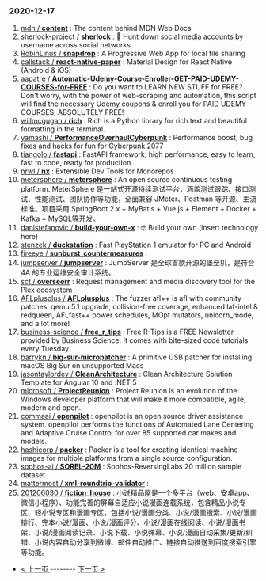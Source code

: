 ### 2020-12-17 
1. [
        mdn /
**content**](https://github.com/mdn/content) : The content behind MDN Web Docs
1. [
        sherlock-project /
**sherlock**](https://github.com/sherlock-project/sherlock) : 🔎 Hunt down social media accounts by username across social networks
1. [
        RobinLinus /
**snapdrop**](https://github.com/RobinLinus/snapdrop) : A Progressive Web App for local file sharing
1. [
        callstack /
**react-native-paper**](https://github.com/callstack/react-native-paper) : Material Design for React Native (Android & iOS)
1. [
        aapatre /
**Automatic-Udemy-Course-Enroller-GET-PAID-UDEMY-COURSES-for-FREE**](https://github.com/aapatre/Automatic-Udemy-Course-Enroller-GET-PAID-UDEMY-COURSES-for-FREE) : Do you want to LEARN NEW STUFF for FREE? Don't worry, with the power of web-scraping and automation, this script will find the necessary Udemy coupons & enroll you for PAID UDEMY COURSES, ABSOLUTELY FREE!
1. [
        willmcgugan /
**rich**](https://github.com/willmcgugan/rich) : Rich is a Python library for rich text and beautiful formatting in the terminal.
1. [
        yamashi /
**PerformanceOverhaulCyberpunk**](https://github.com/yamashi/PerformanceOverhaulCyberpunk) : Performance boost, bug fixes and hacks for fun for Cyberpunk 2077
1. [
        tiangolo /
**fastapi**](https://github.com/tiangolo/fastapi) : FastAPI framework, high performance, easy to learn, fast to code, ready for production
1. [
        nrwl /
**nx**](https://github.com/nrwl/nx) : Extensible Dev Tools for Monorepos
1. [
        metersphere /
**metersphere**](https://github.com/metersphere/metersphere) : An open source continuous testing platform. MeterSphere 是一站式开源持续测试平台，涵盖测试跟踪、接口测试、性能测试、团队协作等功能，全面兼容 JMeter、Postman 等开源、主流标准。项目采用 SpringBoot 2.x + MyBatis + Vue.js + Element + Docker + Kafka + MySQL等开发。
1. [
        danistefanovic /
**build-your-own-x**](https://github.com/danistefanovic/build-your-own-x) : 🤓 Build your own (insert technology here)
1. [
        stenzek /
**duckstation**](https://github.com/stenzek/duckstation) : Fast PlayStation 1 emulator for PC and Android
1. [
        fireeye /
**sunburst_countermeasures**](https://github.com/fireeye/sunburst_countermeasures) : 
1. [
        jumpserver /
**jumpserver**](https://github.com/jumpserver/jumpserver) : JumpServer 是全球首款开源的堡垒机，是符合 4A 的专业运维安全审计系统。
1. [
        sct /
**overseerr**](https://github.com/sct/overseerr) : Request management and media discovery tool for the Plex ecosystem
1. [
        AFLplusplus /
**AFLplusplus**](https://github.com/AFLplusplus/AFLplusplus) : The fuzzer afl++ is afl with community patches, qemu 5.1 upgrade, collision-free coverage, enhanced laf-intel & redqueen, AFLfast++ power schedules, MOpt mutators, unicorn_mode, and a lot more!
1. [
        business-science /
**free_r_tips**](https://github.com/business-science/free_r_tips) : Free R-Tips is a FREE Newsletter provided by Business Science. It comes with bite-sized code tutorials every Tuesday.
1. [
        barrykn /
**big-sur-micropatcher**](https://github.com/barrykn/big-sur-micropatcher) : A primitive USB patcher for installing macOS Big Sur on unsupported Macs
1. [
        jasontaylordev /
**CleanArchitecture**](https://github.com/jasontaylordev/CleanArchitecture) : Clean Architecture Solution Template for Angular 10 and .NET 5
1. [
        microsoft /
**ProjectReunion**](https://github.com/microsoft/ProjectReunion) : Project Reunion is an evolution of the Windows developer platform that will make it more compatible, agile, modern and open.
1. [
        commaai /
**openpilot**](https://github.com/commaai/openpilot) : openpilot is an open source driver assistance system. openpilot performs the functions of Automated Lane Centering and Adaptive Cruise Control for over 85 supported car makes and models.
1. [
        hashicorp /
**packer**](https://github.com/hashicorp/packer) : Packer is a tool for creating identical machine images for multiple platforms from a single source configuration.
1. [
        sophos-ai /
**SOREL-20M**](https://github.com/sophos-ai/SOREL-20M) : Sophos-ReversingLabs 20 million sample dataset
1. [
        mattermost /
**xml-roundtrip-validator**](https://github.com/mattermost/xml-roundtrip-validator) : 
1. [
        201206030 /
**fiction_house**](https://github.com/201206030/fiction_house) : 小说精品屋是一个多平台（web、安卓app、微信小程序）、功能完善的屏幕自适应小说漫画连载系统，包含精品小说专区、轻小说专区和漫画专区。包括小说/漫画分类、小说/漫画搜索、小说/漫画排行、完本小说/漫画、小说/漫画评分、小说/漫画在线阅读、小说/漫画书架、小说/漫画阅读记录、小说下载、小说弹幕、小说/漫画自动采集/更新/纠错、小说内容自动分享到微博、邮件自动推广、链接自动推送到百度搜索引擎等功能。 

- [ < 上一页 ](https://github.com/able8/github-trending-daily-record/blob/master/2020-12-16.md) -------- [ 下一页 > ](https://github.com/able8/github-trending-daily-record/blob/master/2020-12-18.md)